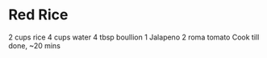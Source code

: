 Red Rice
========

2 cups rice
4 cups water
4 tbsp boullion
1 Jalapeno
2 roma tomato
Cook till done, ~20 mins